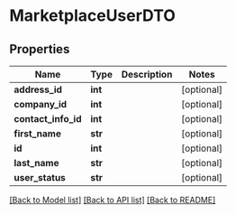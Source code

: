 # MarketplaceUserDTO

## Properties
Name | Type | Description | Notes
------------ | ------------- | ------------- | -------------
**address_id** | **int** |  | [optional] 
**company_id** | **int** |  | [optional] 
**contact_info_id** | **int** |  | [optional] 
**first_name** | **str** |  | [optional] 
**id** | **int** |  | [optional] 
**last_name** | **str** |  | [optional] 
**user_status** | **str** |  | [optional] 

[[Back to Model list]](../README.md#documentation-for-models) [[Back to API list]](../README.md#documentation-for-api-endpoints) [[Back to README]](../README.md)


